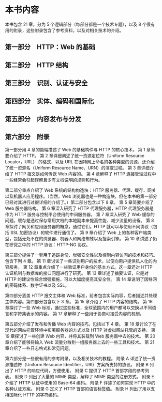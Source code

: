 # 本书内容
本书包含 21 章，分为 5 个逻辑部分（每部分都是一个技术专题），以及 8 个很有用的附录，这些附录包含了参考资料，以及对相关技术的介绍。
## 第一部分　HTTP：Web 的基础
## 第二部分　HTTP 结构
## 第三部分　识别、认证与安全
## 第四部分　实体、编码和国际化
## 第五部分　内容发布与分发
## 第六部分　附录

第一部分用 4 章的篇幅描述了 Web 的基础构件与 HTTP 的核心技术。
第 1 章简要介绍了 HTTP。
第 2 章详细阐述了统一资源定位符（Uniform Resource Locator，URL） 的格式，以及 URL 在因特网上命名的各种类型的资源，还介绍了统一资源名（Uniform Resource Name，URN）的演变过程。
第 3 章详细介绍了 HTTP 报文是如何传送 Web 内容的。
第 4 章解释了 HTTP 连接管理过程中一些经常会引起误解且少有文档说明的规则和行为。

第二部分重点介绍了 Web 系统的结构构造块：HTTP 服务器、代理、缓存、网关以及机器人应用程序。（当然，Web 浏览器也是一种构造块，但在本书的第一部分已经对其进行过很详细的介绍了。）第二部分包含以下 6 章。
第 5 章简要介绍了 Web 服务器结构。
第 6 章深入研究了 HTTP 代理服务器，HTTP 代理服务器是作为 HTTP 服务与控制平台使用的中间服务器。
第 7 章深入研究了 Web 缓存的问题。缓存是通过保存常用文档的本地副本来提高性能、减少流量的设备。
第 8 章探讨了网关和应用服务器的概念，通过它们，HTTP 就可以与使用不同协议（包括 SSL 加密协议）的软件进行通信了。
第 9 章介绍了 Web 上的各种客户端类型，包括无处不在的浏览器、机器人和网络蜘蛛以及搜索引擎。
第 10 章讲述了仍在研究之中的 HTTP 协议：HTTP-NG 协议。

第三部分提供了一套用于追踪身份、增强安全性以及控制内容访问的技术和技巧。包含下列 4 章。
第 11 章讨论了一些识别用户的技术，以便向用户提供私人化的内容服务。
第 12 章重点介绍了一些验证用户身份的基本方式。这一章还对 HTTP 认证机制与数据库的接口问题进行了研究。
第 13 章详述了摘要认证，它是对 HTTP 的建议性综合增强措施，可以大幅度提高其安全性。
第 14 章说明了因特网的密码体系、数字证书以及 SSL。

第四部分涵盖 HTTP 报文主体和 Web 标准，前者包含实际内容，后者描述并处理主体内容。第四部分包含以下 3 章。
第 15 章介绍了 HTTP 内容的结构。
第 16 章探讨了一些 Web 标准，通过这些标准，全球范围内的用户都可以交换以不同语言和字符集表示的内容。
第 17 章解释了一些用于协商可接受内容的机制。

第五部分介绍了发布和传播 Web 内容的技巧。包括以下 4 章。
第 18 章讨论了在现代的网站托管环境中布署服务器的方式以及 HTTP 对虚拟网站托管的支持。
第 19 章探讨了一些创建 Web 内容，并将其装载到 Web 服务器中去的技术。
第 20 章介绍了能够将输入 Web 流量分散到一组服务器上去的一些工具和技术。
第 21 章介绍了一些日志格式和常见问题。

第六部分是一些很有用的参考附录，以及相关技术的教程。
附录 A 详述了统一资源描述符（Uniform Resource Identifier，URI）方案所支持的协议。
附录 B 列出了 HTTP 的响应代码，方便使用。
附录 C 提供了 HTTP 首部字段的参考列表。
附录 D 列出了大量的 MIME 类型，解释了 MIME 类型的注册方式。
附录 E 介绍了 HTTP 认证中使用的 Base-64 编码。
附录 F 详述了如何实现 HTTP 中的各种认证方案。
附录 G 定义了 HTTP 首部的语言标签值。
附录 H 列出了用以支持国际化 HTTP 的字符编码。